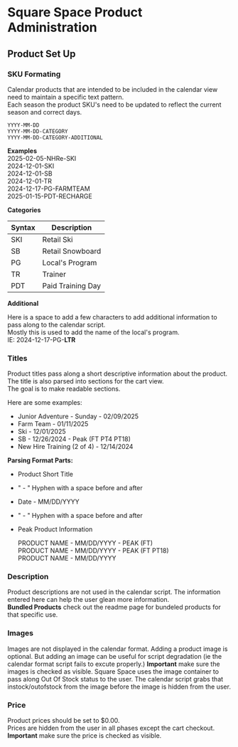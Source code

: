 # Square Space Product Administration
## Product Set Up
### SKU Formating

Calendar products that are intended to be included in the calendar view need to maintain a specific text pattern.  
Each season the product SKU's need to be updated to reflect the current season and correct days.

    YYYY-MM-DD
    YYYY-MM-DD-CATEGORY
    YYYY-MM-DD-CATEGORY-ADDITIONAL

**Examples**  
2025-02-05-NHRe-SKI  
2024-12-01-SKI  
2024-12-01-SB  
2024-12-01-TR  
2024-12-17-PG-FARMTEAM  
2025-01-15-PDT-RECHARGE

**Categories**

| Syntax | Description       |
| ------ | ----------------- |
| SKI    | Retail Ski        |
| SB     | Retail Snowboard  |
| PG     | Local's Program   |
| TR     | Trainer           |
| PDT    | Paid Training Day |

**Additional**

Here is a space to add a few characters to add additional information to pass along to the calendar script.  
Mostly this is used to add the name of the local's program.  
IE:  2024-12-17-PG-**LTR**

### Titles ###

Product titles pass along a short descriptive information about the product.  
The title is also parsed into sections for the cart view.  
The goal is to make readable sections.

Here are some examples:  
- Junior Adventure - Sunday - 02/09/2025
- Farm Team - 01/11/2025
- Ski - 12/01/2025
- SB - 12/26/2024 - Peak (FT PT4 PT18)
- New Hire Training (2 of 4) - 12/14/2024

**Parsing Format Parts:**  
- Product Short Title
- " - " Hyphen with a space before and after
- Date - MM/DD/YYYY
- " - " Hyphen with a space before and after
- Peak Product Information

  PRODUCT NAME - MM/DD/YYYY - PEAK (FT)  
  PRODUCT NAME - MM/DD/YYYY - PEAK (FT PT18)  
  PRODUCT NAME - MM/DD/YYYY  


### Description ###

Product descriptions are not used in the calendar script.  The information entered here can help the user glean more information.  
**Bundled Products** check out the readme page for bundeled products for that specific use.

### Images ###

Images are not displayed in the calendar format.  Adding a product image is optional.  But adding an image can be useful for script degradation (ie the calendar format script fails to excute properly.)
**Important** make sure the images is checked as visible.  Square Space uses the image container to pass along Out Of Stock status to the user.  The calendar script grabs that instock/outofstock from the image before the image is hidden from the user.

### Price ###

Product prices should be set to $0.00.  
Prices are hidden from the user in all phases except the cart checkout.
**Important** make sure the price is checked as visible.
